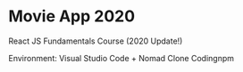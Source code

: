 # Movie App 2020

React JS Fundamentals Course (2020 Update!)

Environment: Visual Studio Code + Nomad Clone Codingnpm 